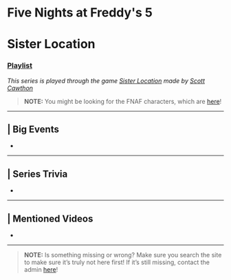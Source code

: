 # Five Nights at Freddy's 5
# Sister Location
### [Playlist](https://www.youtube.com/playlist?list=PLwljWXtmIKiQAXvxluRPnjOv_PNSrRW7i)
*This series is played through the game [Sister Location]() made by [Scott Cawthon]()*

> **NOTE:** You might be looking for the FNAF characters, which are [here](../5.Characters/FNAF_Animatronics.md)!

----

## | Big Events
-

----

## | Series Trivia
-

----
 
## | Mentioned Videos
- []()
 
----
 
> **NOTE:** Is something missing or wrong? Make sure you search the site to make sure it’s truly not here first! If it’s still missing, contact the admin [here](../chapter_2.md)!